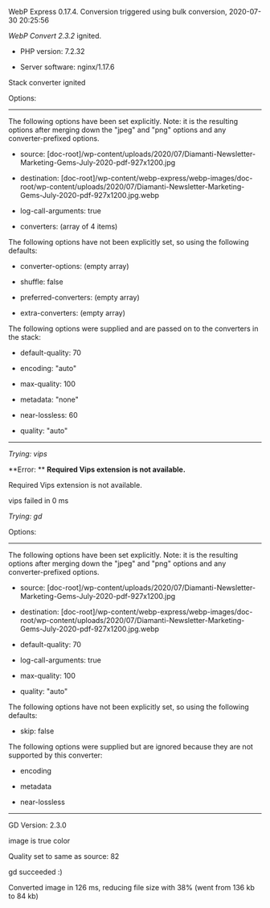 WebP Express 0.17.4. Conversion triggered using bulk conversion, 2020-07-30 20:25:56

*WebP Convert 2.3.2*  ignited.
- PHP version: 7.2.32
- Server software: nginx/1.17.6

Stack converter ignited

Options:
------------
The following options have been set explicitly. Note: it is the resulting options after merging down the "jpeg" and "png" options and any converter-prefixed options.
- source: [doc-root]/wp-content/uploads/2020/07/Diamanti-Newsletter-Marketing-Gems-July-2020-pdf-927x1200.jpg
- destination: [doc-root]/wp-content/webp-express/webp-images/doc-root/wp-content/uploads/2020/07/Diamanti-Newsletter-Marketing-Gems-July-2020-pdf-927x1200.jpg.webp
- log-call-arguments: true
- converters: (array of 4 items)

The following options have not been explicitly set, so using the following defaults:
- converter-options: (empty array)
- shuffle: false
- preferred-converters: (empty array)
- extra-converters: (empty array)

The following options were supplied and are passed on to the converters in the stack:
- default-quality: 70
- encoding: "auto"
- max-quality: 100
- metadata: "none"
- near-lossless: 60
- quality: "auto"
------------


*Trying: vips* 

**Error: ** **Required Vips extension is not available.** 
Required Vips extension is not available.
vips failed in 0 ms

*Trying: gd* 

Options:
------------
The following options have been set explicitly. Note: it is the resulting options after merging down the "jpeg" and "png" options and any converter-prefixed options.
- source: [doc-root]/wp-content/uploads/2020/07/Diamanti-Newsletter-Marketing-Gems-July-2020-pdf-927x1200.jpg
- destination: [doc-root]/wp-content/webp-express/webp-images/doc-root/wp-content/uploads/2020/07/Diamanti-Newsletter-Marketing-Gems-July-2020-pdf-927x1200.jpg.webp
- default-quality: 70
- log-call-arguments: true
- max-quality: 100
- quality: "auto"

The following options have not been explicitly set, so using the following defaults:
- skip: false

The following options were supplied but are ignored because they are not supported by this converter:
- encoding
- metadata
- near-lossless
------------

GD Version: 2.3.0
image is true color
Quality set to same as source: 82
gd succeeded :)

Converted image in 126 ms, reducing file size with 38% (went from 136 kb to 84 kb)
